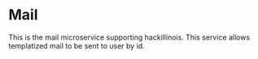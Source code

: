 Mail
====

This is the mail microservice supporting hackillinois. This service allows templatized mail to be sent to user by id.
